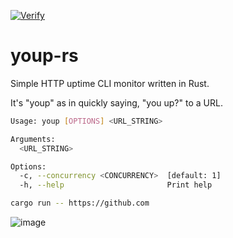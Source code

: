 [![Verify](https://github.com/HarlemSquirrel/youp-rs/actions/workflows/verify.yml/badge.svg)](https://github.com/HarlemSquirrel/youp-rs/actions/workflows/verify.yml)

# youp-rs

Simple HTTP uptime CLI monitor written in Rust.

It's "youp" as in quickly saying, "you up?" to a URL.

```sh
Usage: youp [OPTIONS] <URL_STRING>

Arguments:
  <URL_STRING>

Options:
  -c, --concurrency <CONCURRENCY>  [default: 1]
  -h, --help                       Print help
```

```sh
cargo run -- https://github.com
```
![image](https://github.com/user-attachments/assets/83d37cdc-d581-4cb1-b5b2-42af8de24c2f)
